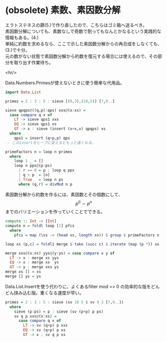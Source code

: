 # \(obsolete\) 素数、素因数分解

エラトステネスの篩\(5.\)で作り直したので、こちらはゴミ箱へ送るべき。  
素因数分解についても、素数なしで奇数で割ってもなんとかなるという実践的な情報もある。\(4.\)  
単純に約数を求めるなら、ここで示した素因数分解からの再合成をしなくても、\(3.\)で十分。  
元の数がない状態で素因数分解から約数を復元する場合には使えるので、その部分を取り出す作業待ち。

&lt;hr/&gt;

Data.Numbers.Primesが使えないときに使う簡単な代用品。

```haskell
import Data.List

primes = 2 : 3 : 5 : sieve [(9,3),(10,5)] [7,9..]

sieve qpqps@((q,p):qps) xxs@(x:xs) =
  case compare q x of
    LT -> sieve qps1 xxs
    EQ -> sieve qps1 xs
    GT -> x : sieve (insert (x+x,x) qpqps) xs
  where
    qps1 = insert (q+p,p) qps
-- このinsertをヒープに変えるともっと速くなる。

primeFactors n = loop n primes
  where
    loop 1 _ = []
    loop n pps@(p:ps)
      | r == 0 = p : loop q pps
      | q < p  = [n]
      | True   = loop n ps
      where (q,r) = divMod n p
```

素因数分解から約数を作るには、素因数とその個数にして、$$p^0 \sim p^n$$までのバリエーションを作っていくことでできる。

```haskell
compute :: Int -> [Int]
compute n = foldl loop [1] pfcs
  where
    pfcs = map (\xs -> (head xs, length xs)) $ group $ primeFactors n

loop xs (p,c) = foldl1 merge $ take (succ c) $ iterate (map (p *)) xs

merge xxs@(x:xs) yys@(y:ys) = case compare x y of
  LT -> x : merge xs yys
  EQ -> x : merge xs  ys
  GT -> y : merge xxs ys
merge xs [] = xs
merge [] ys = ys
```

Data.List.Insertを使う代わりに、よくあるfilter mod == 0 の効率的な版をどんどん挟み込む版。重くなる速度が早い。

```haskell
primes = 2 : 3 : 5 : sieve (sv 10 5 $ sv 9 3 [7,9..])
  where
    sieve (p:ps) = p : sieve (sv (p+p) p ps)
    sv q p xxs@(x:xs) =
      case compare q x of
        LT -> sv (q+p) p xxs
        EQ -> sv (q+p) p xs
        GT -> x : sv q p xs
```

